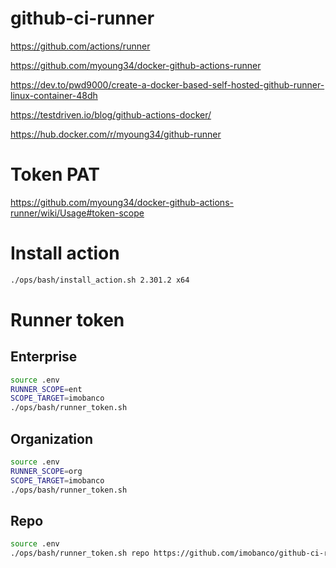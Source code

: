 # github-ci-runner


https://github.com/actions/runner


https://github.com/myoung34/docker-github-actions-runner

https://dev.to/pwd9000/create-a-docker-based-self-hosted-github-runner-linux-container-48dh

https://testdriven.io/blog/github-actions-docker/

https://hub.docker.com/r/myoung34/github-runner



# Token PAT

https://github.com/myoung34/docker-github-actions-runner/wiki/Usage#token-scope

# Install action
```bash
./ops/bash/install_action.sh 2.301.2 x64
```

# Runner token
## Enterprise
```bash
source .env
RUNNER_SCOPE=ent
SCOPE_TARGET=imobanco
./ops/bash/runner_token.sh
```

## Organization
```bash
source .env
RUNNER_SCOPE=org
SCOPE_TARGET=imobanco
./ops/bash/runner_token.sh
```

## Repo
```bash
source .env
./ops/bash/runner_token.sh repo https://github.com/imobanco/github-ci-runner
```
